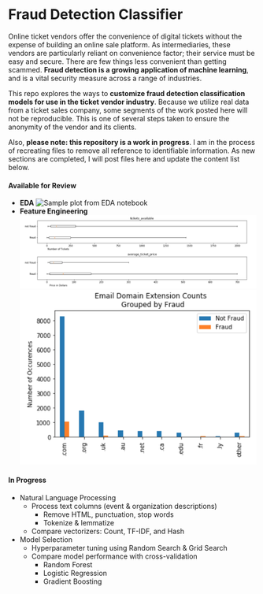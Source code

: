 # Fraud Detection Classifier

Online ticket vendors offer the convenience of digital tickets without the expense of building an online sale platform. As intermediaries, these vendors are particularly reliant on convenience factor; their service must be easy and secure. There are few things less convenient than getting scammed. **Fraud detection is a growing application of machine learning**, and is a vital security measure across a range of industries.

This repo explores the ways to **customize fraud detection classification models for use in the ticket vendor industry**. Because we utilize real data from a ticket sales company, some segments of the work posted here will not be reproducible. This is one of several steps taken to ensure the anonymity of the vendor and its clients. 

Also, **please note: this repository is a work in progress**. I am in the process of recreating files to remove all reference to identifiable information. As new sections are completed, I will post files here and update the content list below. 

#### Available for Review
* **EDA**
![Sample plot from EDA notebook](images/EDA_img)
* **Feature Engineering**
![Sample plot 1 from feature engineering notebook](images/feat_eng1.png)
![Sample plot 2 from feature engineering notebook](images/feat_eng2.png)
#### In Progress
* Natural Language Processing
  * Process text columns (event & organization descriptions)
      * Remove HTML, punctuation, stop words
      * Tokenize & lemmatize
  * Compare vectorizers: Count, TF-IDF, and Hash
* Model Selection
   * Hyperparameter tuning using Random Search & Grid Search
   * Compare model performance with cross-validation
      * Random Forest
      * Logistic Regression
      * Gradient Boosting
